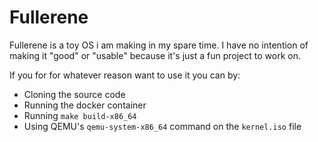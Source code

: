 # Fullerene
Fullerene is a toy OS i am making in my spare time.
I have no intention of making it "good" or "usable"
because it's just a fun project to work on.

If you for for whatever reason want to use it you
can by:

- Cloning the source code
- Running the docker container
- Running `make build-x86_64`
- Using QEMU's `qemu-system-x86_64` command on the
`kernel.iso` file
